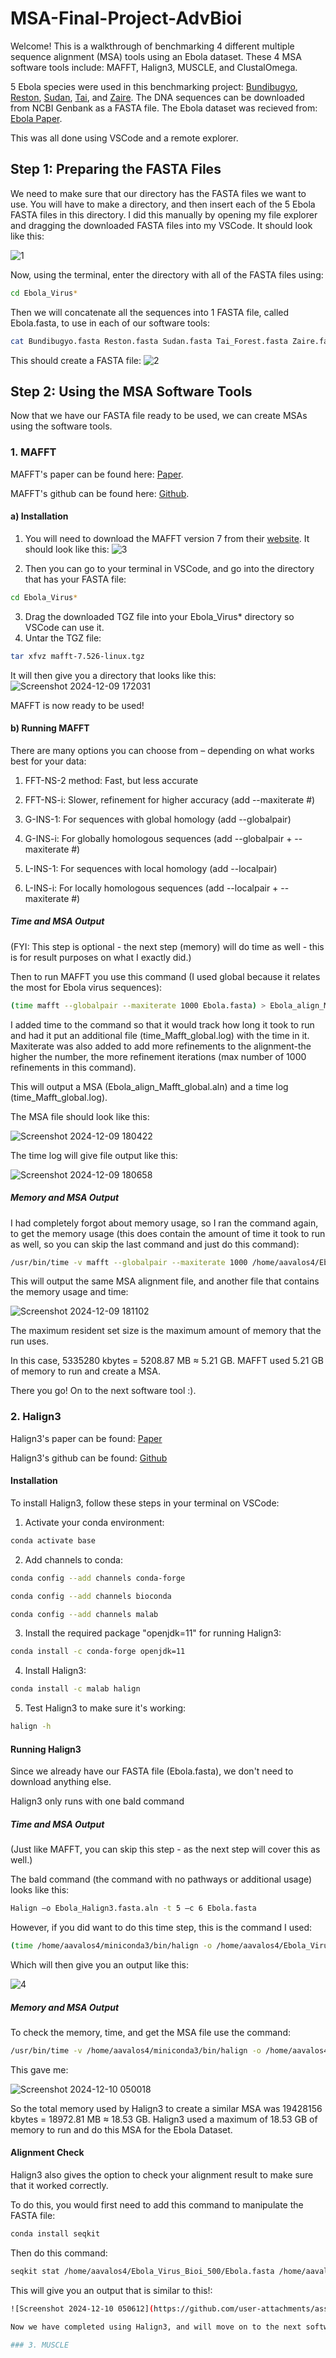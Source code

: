 # MSA-Final-Project-AdvBioi
Welcome! This is a walkthrough of benchmarking 4 different multiple sequence alignment (MSA) tools using an Ebola dataset. These 4 MSA software tools include: MAFFT, Halign3, MUSCLE, and ClustalOmega. 

5 Ebola species were used in this benchmarking project: [Bundibugyo](https://www.ncbi.nlm.nih.gov/nuccore/NC_014373?report=genbank), [Reston](https://www.ncbi.nlm.nih.gov/nuccore/NC_004161?report=genbank), [Sudan](https://www.ncbi.nlm.nih.gov/nuccore/NC_006432?report=genbank), [Tai](https://www.ncbi.nlm.nih.gov/nuccore/NC_014372?report=genbank), and [Zaire](https://www.ncbi.nlm.nih.gov/nuccore/NC_002549?report=genbank). The DNA sequences can be downloaded from NCBI Genbank as a FASTA file. The Ebola dataset was recieved from: [Ebola Paper](https://www.sciencedirect.com/science/article/pii/S2352914818300029). 

This was all done using VSCode and a remote explorer. 

## Step 1: Preparing the FASTA Files
We need to make sure that our directory has the FASTA files we want to use. You will have to make a directory, and then insert each of the 5 Ebola FASTA files in this directory. I did this manually by opening my file explorer and dragging the downloaded FASTA files into my VSCode. It should look like this:

![1](https://github.com/user-attachments/assets/dcb683fa-1090-4a6b-9e04-5a7eac901779)

Now, using the terminal, enter the directory with all of the FASTA files using: 
```bash
cd Ebola_Virus*
```
Then we will concatenate all the sequences into 1 FASTA file, called Ebola.fasta, to use in each of our software tools:
```bash
cat Bundibugyo.fasta Reston.fasta Sudan.fasta Tai_Forest.fasta Zaire.fasta > Ebola.fasta
```
This should create a FASTA file:
![2](https://github.com/user-attachments/assets/e7e17e9b-5747-41f9-bf33-9a43502c5170)

## Step 2: Using the MSA Software Tools
Now that we have our FASTA file ready to be used, we can create MSAs using the software tools.

### 1. MAFFT
MAFFT's paper can be found here: [Paper](https://academic.oup.com/nar/article/30/14/3059/2904316).

MAFFT's github can be found here: [Github](https://github.com/GSLBiotech/mafft).
#### a) Installation
1) You will need to download the MAFFT version 7 from their [website](https://mafft.cbrc.jp/alignment/software/linuxportable.html). It should look like this:
![3](https://github.com/user-attachments/assets/dad2b0b2-aba1-4dfd-b6e9-8aa70454bdf6)

2) Then you can go to your terminal in VSCode, and go into the directory that has your FASTA file:
```bash
cd Ebola_Virus*
```
3) Drag the downloaded TGZ file into your Ebola_Virus* directory so VSCode can use it. 
4) Untar the TGZ file:
```bash
tar xfvz mafft-7.526-linux.tgz
```
It will then give you a directory that looks like this: 
![Screenshot 2024-12-09 172031](https://github.com/user-attachments/assets/22f4045c-cf25-4395-9ab9-96fc505fd835)

MAFFT is now ready to be used!

#### b) Running MAFFT
There are many options you can choose from – depending on what works best for your data: 

1. FFT-NS-2 method: Fast, but less accurate 

2. FFT-NS-i: Slower, refinement for higher accuracy (add --maxiterate #)

3. G-INS-1: For sequences with global homology (add --globalpair)

4. G-INS-i: For globally homologous sequences (add --globalpair + --maxiterate #)

5. L-INS-1: For sequences with local homology (add --localpair)

6. L-INS-i: For locally homologous sequences (add --localpair + --maxiterate #)

##### Time and MSA Output
(FYI: This step is optional - the next step (memory) will do time as well - this is for result purposes on what I exactly did.)

Then to run MAFFT you use this command (I used global because it relates the most for Ebola virus sequences):
```bash
(time mafft --globalpair --maxiterate 1000 Ebola.fasta) > Ebola_align_Mafft_global.aln 2> time_Mafft_global.log
```
I added time to the command so that it would track how long it took to run and had it put an additional file (time_Mafft_global.log) with the time in it. Maxiterate was also added to add more refinements to the alignment-the higher the number, the more refinement iterations (max number of 1000 refinements in this command).

This will output a MSA (Ebola_align_Mafft_global.aln) and a time log (time_Mafft_global.log).

The MSA file should look like this:

![Screenshot 2024-12-09 180422](https://github.com/user-attachments/assets/e3df7cbb-25cb-4115-954d-eff452dcd9c2)

The time log will give file output like this:

![Screenshot 2024-12-09 180658](https://github.com/user-attachments/assets/11642bf7-59ea-42ef-a529-0980826e9b01)

##### Memory and MSA Output
I had completely forgot about memory usage, so I ran the command again, to get the memory usage (this does contain the amount of time it took to run as well, so you can skip the last command and just do this command):
```bash
/usr/bin/time -v mafft --globalpair --maxiterate 1000 /home/aavalos4/Ebola_Virus_Bioi_500/Ebola.fasta > Ebola_align_Mafft_global_1000.aln 2> /home/aavalos4/Ebola_Virus_Bioi_500/MAFFT_output/memory_Mafft_global_1000.log
```
This will output the same MSA alignment file, and another file that contains the memory usage and time: 

![Screenshot 2024-12-09 181102](https://github.com/user-attachments/assets/03c9a3ed-4ca3-4cc9-aaaa-881d3e1c3cb3)

The maximum resident set size is the maximum amount of memory that the run uses. 

In this case, 5335280 kbytes = 5208.87 MB ≈ 5.21 GB. 
MAFFT used 5.21 GB of memory to run and create a MSA.

There you go! On to the next software tool :).

### 2. Halign3
Halign3's paper can be found: [Paper](https://academic.oup.com/mbe/article/39/8/msac166/6653123)

Halign3's github can be found: [Github](https://github.com/malabz/HAlign-3)
#### Installation
To install Halign3, follow these steps in your terminal on VSCode:

1) Activate your conda environment:
```bash
conda activate base
```
2) Add channels to conda:
```bash
conda config --add channels conda-forge 

conda config --add channels bioconda 

conda config --add channels malab
```
3) Install the required package "openjdk=11" for running Halign3:
```bash
conda install -c conda-forge openjdk=11
```
4) Install Halign3:
```bash
conda install -c malab halign
```
5) Test Halign3 to make sure it's working:
```bash
halign -h
```
#### Running Halign3
Since we already have our FASTA file (Ebola.fasta), we don't need to download anything else.

Halign3 only runs with one bald command 
##### Time and MSA Output
(Just like MAFFT, you can skip this step - as the next step will cover this as well.)

The bald command (the command with no pathways or additional usage) looks like this:
```bash
Halign –o Ebola_Halign3.fasta.aln -t 5 –c 6 Ebola.fasta
```
However, if you did want to do this time step, this is the command I used:
```bash
(time /home/aavalos4/miniconda3/bin/halign -o /home/aavalos4/Ebola_Virus_Bioi_500/Ebola_Halign3.fasta.aln -t 5 -c 6 /home/aavalos4/Ebola_Virus_Bioi_500/Ebola.fasta) 2> time_Halign3.log
```
Which will then give you an output like this:

![4](https://github.com/user-attachments/assets/0df7f188-b43d-49d3-a601-9ae18efe34d5)
##### Memory and MSA Output
To check the memory, time, and get the MSA file use the command:
```bash
/usr/bin/time -v /home/aavalos4/miniconda3/bin/halign -o /home/aavalos4/Ebola_Virus_Bioi_500/Ebola_Halign3.fasta.aln -t 5 -c 6 /home/aavalos4/Ebola_Virus_Bioi_500/Ebola.fasta 2>/home/aavalos4/Ebola_Virus_Bioi_500/Halign3_output/memory_Halign3.log
```
This gave me:

![Screenshot 2024-12-10 050018](https://github.com/user-attachments/assets/63fd5a54-258f-42de-ba0d-fb7bd354967b)

So the total memory used by Halign3 to create a similar MSA was 19428156 kbytes = 18972.81 MB ≈ 18.53 GB. 
Halign3 used a maximum of 18.53 GB of memory to run and do this MSA for the Ebola Dataset.
#### Alignment Check
Halign3 also gives the option to check your alignment result to make sure that it worked correctly.

To do this, you would first need to add this command to manipulate the FASTA file:
```bash
conda install seqkit
```
Then do this command:
```bash
seqkit stat /home/aavalos4/Ebola_Virus_Bioi_500/Ebola.fasta /home/aavalos4/Ebola_Virus_Bioi_500/Halign3_output/Ebola_Halign3.fasta.aln
```
This will give you an output that is similar to this!:
```bash
![Screenshot 2024-12-10 050612](https://github.com/user-attachments/assets/429b4918-007c-4cd2-9af9-5920bba8df35)

Now we have completed using Halign3, and will move on to the next software tool!

### 3. MUSCLE















